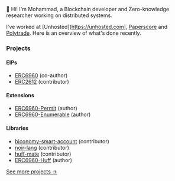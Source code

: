 :wave: Hi! I'm Mohammad, a Blockchain developer and Zero-knowledge researcher working on distributed systems.

I've worked at [Unhosted](https://unhosted.com], [Paperscore](https://paperscore.org) and [Polytrade](https://polytrade.finance/).
Here is an overview of what's done recently.

### Projects

#### EIPs

- [ERC6960][ERC6960] (co-author)
- [ERC2612][ERC2612] (contributor)

#### Extensions

- [ERC6960-Permit][ERC6960-Permit] (author)
- [ERC6960-Enumerable][ERC6960-Enumerable] (author)

#### Libraries

- [biconomy-smart-account][biconomy-smart-account] (contributor)
- [noir-lang][noir-lang] (contributor)
- [huff-mate][huff-mate] (contributor)
- [ERC6960-Huff][ERC6960-Huff] (author)

[See more projects &rarr;][see-more]

[biconomy-smart-account]: https://github.com/bcnmy/scw-contracts
[noir-lang]: https://github.com/noir-lang/docs
[huff-mate]: https://github.com/huff-language/huffmate
[ERC6960]: https://eips.ethereum.org/EIPS/eip-6960
[ERC2612]: https://eips.ethereum.org/EIPS/eip-2612
[ERC6960-Huff]: https://github.com/zakrad/DLT-Huff
[ERC6960-Permit]: https://github.com/polytrade-finance/dual-layer-token
[ERC6960-Enumerable]: https://github.com/polytrade-finance/dual-layer-token
[see-more]: https://github.com/zakrad/zakrad/blob/master/PROJECTS.md
